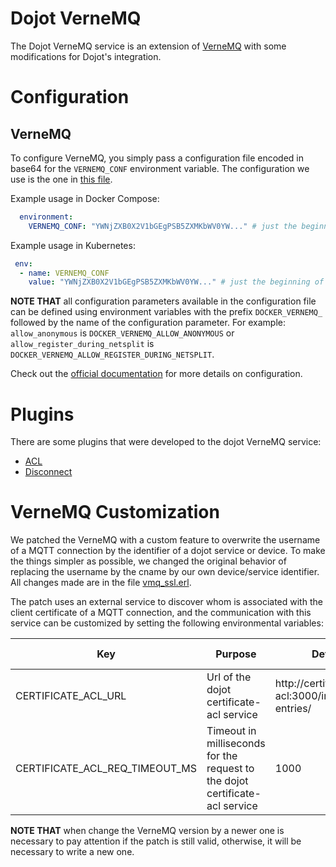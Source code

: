 # **Dojot VerneMQ**

The Dojot VerneMQ service is an extension of [VerneMQ](https://github.com/vernemq/vernemq) with some
modifications for Dojot's integration.

# **Configuration**

## **VerneMQ**

To configure VerneMQ, you simply pass a configuration file encoded in base64 for the `VERNEMQ_CONF`
environment variable. The configuration we use is the one in [this file](./examples/vernemq.conf).

Example usage in Docker Compose:

```yaml
  environment:
    VERNEMQ_CONF: "YWNjZXB0X2V1bGEgPSB5ZXMKbWV0YW..." # just the beginning of base64
```

Example usage in Kubernetes:

```yaml
 env:
  - name: VERNEMQ_CONF
    value: "YWNjZXB0X2V1bGEgPSB5ZXMKbWV0YW..." # just the beginning of base64
```

__NOTE THAT__ all configuration parameters available in the configuration file can be defined using
environment variables with the prefix `DOCKER_VERNEMQ_` followed by the name of the configuration
parameter. For example: `allow_anonymous` is `DOCKER_VERNEMQ_ALLOW_ANONYMOUS` or
`allow_register_during_netsplit` is `DOCKER_VERNEMQ_ALLOW_REGISTER_DURING_NETSPLIT`.

Check out the [official documentation](https://docs.vernemq.com/) for more details on configuration.

# **Plugins**

There are some plugins that were developed to the dojot VerneMQ service:

- [ACL](./src/dojot_acl_plugin)
- [Disconnect](./src/dojot_disconnect_plugin)

# **VerneMQ Customization**

We patched the VerneMQ with a custom feature to overwrite the username of a MQTT connection by the identifier of a dojot service or device. To make the things simpler as possible, we changed the original behavior of replacing the username by the cname by our own device/service identifier. All changes made are in the file [vmq_ssl.erl](./vmq_ssl.erl).

The patch uses an external service to discover whom is associated with the client certificate of a MQTT connection, and the communication with this service can be customized by setting the following environmental variables:

Key                          | Purpose          | Default Value    | Accepted values
---------------------------- | ---------------- | ---------------- | ---------------------
CERTIFICATE_ACL_URL | Url of the dojot certificate-acl service | http://certificate-acl:3000/internal/api/v1/acl-entries/ |
CERTIFICATE_ACL_REQ_TIMEOUT_MS | Timeout in milliseconds for the request to the dojot certificate-acl service | 1000 | [0,..]

__NOTE THAT__ when change the VerneMQ version by a newer one is necessary to pay attention if the patch is still valid, otherwise, it will be necessary to write a new one.
